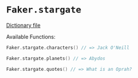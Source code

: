 # `Faker.stargate`

[Dictionary file](../src/main/resources/locales/en/stargate.yml)

Available Functions:  
```kotlin
Faker.stargate.characters() // => Jack O'Neill

Faker.stargate.planets() // => Abydos

Faker.stargate.quotes() // => What is an Oprah?
```
